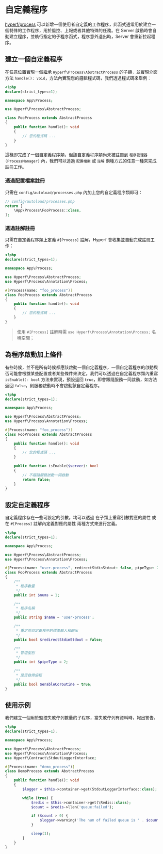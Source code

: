# 自定義程序

[hyperf/process](https://github.com/hyperf/process) 可以新增一個使用者自定義的工作程序，此函式通常用於建立一個特殊的工作程序，用於監控、上報或者其他特殊的任務。在 Server 啟動時會自動建立程序，並執行指定的子程序函式，程序意外退出時，Server 會重新拉起程序。

## 建立一個自定義程序

在任意位置實現一個繼承 `Hyperf\Process\AbstractProcess` 的子類，並實現介面方法 `handle(): void`，方法內實現您的邏輯程式碼，我們透過程式碼來舉例：

```php
<?php
declare(strict_types=1);

namespace App\Process;

use Hyperf\Process\AbstractProcess;

class FooProcess extends AbstractProcess
{
    public function handle(): void
    {
        // 您的程式碼 ...
    }
}
```

這樣即完成了一個自定義程序類，但該自定義程序類尚未被註冊到 `程序管理器(ProcessManager)` 內，我們可以透過 `配置檔案` 或 `註解` 兩種方式的任意一種來完成註冊工作。

### 透過配置檔案註冊

只需在 `config/autoload/processes.php` 內加上您的自定義程序類即可：

```php
// config/autoload/processes.php
return [
    \App\Process\FooProcess::class,
];
```

### 透過註解註冊

只需在自定義程序類上定義 `#[Process]` 註解，Hyperf 會收集並自動完成註冊工作：

```php
<?php
declare(strict_types=1);

namespace App\Process;

use Hyperf\Process\AbstractProcess;
use Hyperf\Process\Annotation\Process;

#[Process(name: "foo_process")]
class FooProcess extends AbstractProcess
{
    public function handle(): void
    {
        // 您的程式碼 ...
    }
}
```

> 使用 `#[Process]` 註解時需 `use Hyperf\Process\Annotation\Process;` 名稱空間；   

## 為程序啟動加上條件

有些時候，並不是所有時候都應該啟動一個自定義程序，一個自定義程序的啟動與否可能會根據某些配置或者某些條件來決定，我們可以透過在自定義程序類內重寫 `isEnable(): bool` 方法來實現，預設返回 `true`，即會跟隨服務一同啟動，如方法返回 `false`，則服務啟動時不會啟動該自定義程序。

```php
<?php
declare(strict_types=1);

namespace App\Process;

use Hyperf\Process\AbstractProcess;
use Hyperf\Process\Annotation\Process;

#[Process(name: "foo_process")]
class FooProcess extends AbstractProcess
{
    public function handle(): void
    {
        // 您的程式碼 ...
    }
    
    public function isEnable($server): bool
    {
        // 不跟隨服務啟動一同啟動
        return false;   
    }
}
```

## 設定自定義程序

自定義程序存在一些可設定的引數，均可以透過 在子類上重寫引數對應的屬性 或 在 `#[Process]` 註解內定義對應的屬性 兩種方式來進行定義。

```php
<?php
declare(strict_types=1);

namespace App\Process;

use Hyperf\Process\AbstractProcess;
use Hyperf\Process\Annotation\Process;

#[Process(name: "user-process", redirectStdinStdout: false, pipeType: 2, enableCoroutine: true)]
class FooProcess extends AbstractProcess
{
    /**
     * 程序數量
     */
    public int $nums = 1;

    /**
     * 程序名稱
     */
    public string $name = 'user-process';

    /**
     * 重定向自定義程序的標準輸入和輸出
     */
    public bool $redirectStdinStdout = false;

    /**
     * 管道型別
     */
    public int $pipeType = 2;

    /**
     * 是否啟用協程
     */
    public bool $enableCoroutine = true;
}
```

## 使用示例

我們建立一個用於監控失敗佇列數量的子程序，當失敗佇列有資料時，報出警告。

```php
<?php
declare(strict_types=1);

namespace App\Process;

use Hyperf\Process\AbstractProcess;
use Hyperf\Process\Annotation\Process;
use Hyperf\Contract\StdoutLoggerInterface;

#[Process(name: "demo_process")]
class DemoProcess extends AbstractProcess
{
    public function handle(): void
    {
        $logger = $this->container->get(StdoutLoggerInterface::class);

        while (true) {
            $redis = $this->container->get(\Redis::class);
            $count = $redis->llen('queue:failed');

            if ($count > 0) {
                $logger->warning('The num of failed queue is ' . $count);
            }

            sleep(1);
        }
    }
}
```
